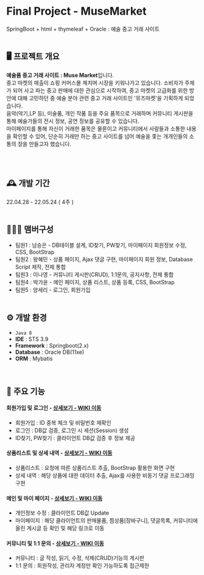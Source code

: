 # Final Project - MuseMarket
SpringBoot + html + thymeleaf + Oracle : 예술 중고 거래 사이트
<br/><br/>

## 🖥️ 프로젝트 개요
**예술품 중고 거래 사이트 : Muse Market**입니다. <br/>
중고 마켓의 매출이 쇼핑 커머스몰 제치며 시장을 키워나가고 있습니다. 소비자가 주체가 되어 사고 파는 중고 판매에 대한 관심으로 시작하여, 중고 마켓의 고급화를 위한 방안에 대해 고민하던 중 예술 분야 관련 중고 거래 사이트인 '뮤즈마켓'을 기획하게 되었습니다. <br/>
음악(악기,LP 등), 미술품, 개인 작품 등을 주요 품목으로 거래하며 커뮤니티 게시판을 통해 예술가들의 전시 정보, 공연 정보를 공유할 수 있습니다. <br/> 마이페이지를 통해 자신이 거래한 품목은 물론이고 커뮤니티에서 사람들과 소통한 내용을 확인할 수 있어, 단순히 거래만 하는 중고 사이트를 넘어 예술을 좇는 개개인들의 소통의 장을 만들고자 했습니다. 


<br/><br/>

## 🕰️ 개발 기간
22.04.28 - 22.05.24 ( 4주 )
<br/><br/>

## 🧑‍🤝‍🧑 맴버구성
 - 팀원1 : 남승은 - DB테이블 설계, ID찾기, PW찾기, 마이페이지 회원정보 수정, CSS, BootStrap
 - 팀원2 : 왕혜민 - 상품 페이지, Ajax 댓글 구현, 마이페이지 회원 정보, Database Script 제작, 전체 통합
 - 팀원3 : 이나영 - 커뮤니티 게시판(CRUD), 1:1문의, 공지사항, 전체 통합
 - 팀원4 : 박가윤 - 메인 페이지, 상품 리스트, 상품 등록, CSS, BootStrap
 - 팀원5 : 양세리 - 로그인, 회원가입
<br/><br/>

## ⚙️ 개발 환경
- `Java 8`
- **IDE** : STS 3.9
- **Framework** : Springboot(2.x)
- **Database** : Oracle DB(11xe)
- **ORM** : Mybatis
<br/>

## 📌 주요 기능

#### 회원가입 및 로그인 - <a href="https://github.com/Wanghyemin/SpringBootProject-MuseMarket/wiki/%ED%9A%8C%EC%9B%90%EA%B0%80%EC%9E%85-%EB%B0%8F-%EB%A1%9C%EA%B7%B8%EC%9D%B8" >상세보기 - WIKI 이동</a>
- 회원가입 : ID 중복 체크 및 비밀번호 재확인 
- 로그인  : DB값 검증, 로그인 시 세션(Session) 생성 
- ID찾기, PW찾기 : 클라이언트 DB값 검증 후 정보 제공

#### 상품리스트 및 상세 내역 - <a href="https://github.com/Wanghyemin/SpringBootProject-MuseMarket/wiki/%EC%83%81%ED%92%88%EB%A6%AC%EC%8A%A4%ED%8A%B8-%EB%B0%8F-%EC%83%81%EC%84%B8-%EB%82%B4%EC%97%AD" >상세보기 - WIKI 이동</a>
- 상품리스트 : 요청에 따른 상품리스트 추출, BootStrap 활용한 화면 구현
- 상세 내역 : 해당 상품에 대한 데이터 추출, Ajax를 사용한 비동기 댓글 프로그래밍 구현

#### 메인 및 마이 페이지 - <a href="https://github.com/NamSeungEun/Springboot-project-MuseMacket.wiki.git" >상세보기 - WIKI 이동</a>
- 개인정보 수정 : 클라이언트 DB값 Update
- 마이페이지 : 해당 클라이언트의 판매물품, 찜상품[장바구니], 댓글목록, 커뮤니티에 올린 게시글 등 확인 및 해당 링크로 이동

#### 커뮤니티 및 1:1 문의 - <a href="https://github.com/Wanghyemin/SpringBootProject-MuseMarket/wiki/%EC%BB%A4%EB%AE%A4%EB%8B%88%ED%8B%B0-%EB%B0%8F-1:1-%EB%AC%B8%EC%9D%98" >상세보기 - WIKI 이동</a> 
- 커뮤니티 : 글 작성, 읽기, 수정, 삭제(CRUD)기능의 게시판
- 1:1 문의 : 회원작성, 관리자 계정만 확인 가능하도록 접근제한
